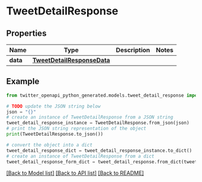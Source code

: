 # TweetDetailResponse


## Properties

Name | Type | Description | Notes
------------ | ------------- | ------------- | -------------
**data** | [**TweetDetailResponseData**](TweetDetailResponseData.md) |  | 

## Example

```python
from twitter_openapi_python_generated.models.tweet_detail_response import TweetDetailResponse

# TODO update the JSON string below
json = "{}"
# create an instance of TweetDetailResponse from a JSON string
tweet_detail_response_instance = TweetDetailResponse.from_json(json)
# print the JSON string representation of the object
print(TweetDetailResponse.to_json())

# convert the object into a dict
tweet_detail_response_dict = tweet_detail_response_instance.to_dict()
# create an instance of TweetDetailResponse from a dict
tweet_detail_response_form_dict = tweet_detail_response.from_dict(tweet_detail_response_dict)
```
[[Back to Model list]](../README.md#documentation-for-models) [[Back to API list]](../README.md#documentation-for-api-endpoints) [[Back to README]](../README.md)


